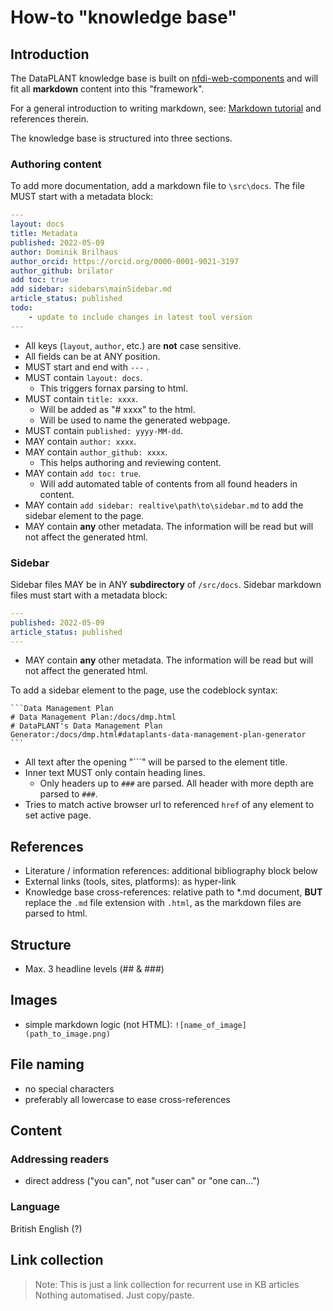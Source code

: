 # How-to "knowledge base"

## Introduction

The DataPLANT knowledge base is built on [nfdi-web-components](https://nfdi4plants.github.io/web-components-docs/) and will fit all **markdown** content into this "framework".

For a general introduction to writing markdown, see: [Markdown tutorial](tutorials/markdown.md) and references therein.

The knowledge base is structured into three sections.


### Authoring content

To add more documentation, add a markdown file to `\src\docs`. The file MUST start with a metadata block:

<!--used yml here as code language for nice color syntax-->
```yml
---
layout: docs
title: Metadata
published: 2022-05-09
author: Dominik Brilhaus
author_orcid: https://orcid.org/0000-0001-9021-3197
author_github: brilator
add toc: true
add sidebar: sidebars\mainSidebar.md
article_status: published
todo:
    - update to include changes in latest tool version
---
```

- All keys (`layout`, `author`, etc.) are **not** case sensitive.
- All fields can be at ANY position.
- MUST start and end with `---` .
- MUST contain `layout: docs`.
  - This triggers fornax parsing to html.
- MUST contain `title: xxxx`.
  - Will be added as "# xxxx" to the html.
  - Will be used to name the generated webpage.
- MUST contain `published: yyyy-MM-dd`.
- MAY contain `author: xxxx`.
- MAY contain `author_github: xxxx`.
  - This helps authoring and reviewing content. 
- MAY contain `add toc: true`.
  - Will add automated table of contents from all found headers in content.
- MAY contain `add sidebar: realtive\path\to\sidebar.md` to add the sidebar element to the page.
- MAY contain **any** other metadata. The information will be read but will not affect the generated html.

### Sidebar

Sidebar files MAY be in ANY **subdirectory** of `/src/docs`. Sidebar markdown files must start with a metadata block:

```yml
---
published: 2022-05-09
article_status: published
---
```

- MAY contain **any** other metadata. The information will be read but will not affect the generated html.

To add a sidebar element to the page, use the codeblock syntax:

<pre><code>```Data Management Plan
# Data Management Plan:/docs/dmp.html
# DataPLANT's Data Management Plan Generator:/docs/dmp.html#dataplants-data-management-plan-generator
```</code></pre>

- All text after the opening "```" will be parsed to the element title.
- Inner text MUST only contain heading lines.
  - Only headers up to `###` are parsed. All header with more depth are parsed to `###`.
- Tries to match active browser url to referenced ``href`` of any element to set active page.

## References

- Literature / information references: additional bibliography block below
- External links (tools, sites, platforms): as hyper-link
- Knowledge base cross-references: relative path to *.md document, **BUT** replace the `.md` file extension with `.html`, as the markdown files are parsed to html.

## Structure

- Max. 3 headline levels (## & ###)

## Images

- simple markdown logic (not HTML): `![name_of_image](path_to_image.png)`

## File naming

- no special characters
- preferably all lowercase to ease cross-references


## Content

### Addressing readers

- direct address ("you can", not "user can" or "one can...")

### Language

British English (?)



## Link collection

> Note: This is just a link collection for recurrent use in KB articles
> Nothing automatised. Just copy/paste.

<!-- Knowledge base cross-references -->

[kb-datapublications]: ./datapublications.html "Data Publication"
[kb-dmp]: ./dmp.html "Data Management Plan"
[kb-FAIR]: ./fair.html "FAIR Data principles"
[kb-Metadata]: ./metadata.html "Metadata"
[kb-pid]: ./pids.html  "Persistent Identifiers"
[kb-ARC]: ./arc.html "Annotated Research Context"
[kb-datahub]: ./datahub.html "DataPLANT DataHUB"
[kb-RDM]: ./rdm.html "Research Data Management"
[kb-DataSharing]: ./datasharing.html "Data Sharing"
[kb-git]: ./git.html "Git"
[kb-Repositories]: ./repositories.html "Repositories"
[quickstart-arc]: ./quickstart_arc.html "Quickstart ARC"
<!-- [kb-arccommander]: ./arccommander.html "arcCommander" -->
<!-- [kb-WMS]: ./WMS.html -->

<!-- DataPLANT web links -->

[Registration]: <https://register.nfdi4plants.org/registration> "DataPLANT Registration"
[DataHUB]: <https://git.nfdi4plants.org> "DataHUB"
[ARCspecs]: <https://github.com/nfdi4plants/ARC-specification/> "ARC specifications"
[ArcCommander]: <https://github.com/nfdi4plants/arcCommander/wiki> "ArcCommander Wiki"
[Swate]: <https://github.com/nfdi4plants/Swate/wiki> "Swate Wiki"

<!-- Reference web links -->

[galaxy]: <https://plants.usegalaxy.eu/> "Galaxy Plants"
[omero]: <https://www.openmicroscopy.org/omero/> "Omero"
[zenodo]: <https://zenodo.org/> "Zenodo"
[invenio]: <https://inveniosoftware.org/products/rdm/> "Invenio"
[data-journals]: https://www.researchdata.uni-jena.de/en/information/data-publication "RDM Jena Data Journals"

[EBI-PRIDE]: https://www.ebi.ac.uk/pride/ "EBI PRIDE"
[re3data]: https://www.re3data.org/ "re3data.org"
[doi]: https://www.doi.org/ "Digital Object Identifier"
[orcid]: https://www.orcid.org/ "ORCID"
[CC-licenses]: https://creativecommons.org/ "Creative Commons"
[DublinCore]: <https://www.dublincore.org/specifications/dublin-core/dcmi-terms/> "DublinCore"
[DataCite]: <https://schema.datacite.org>  "DataCite"
[fairsharing.org]: https://fairsharing.org/search?fairsharingRegistry=Standard "Standards at fairsharing.org"
